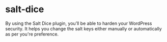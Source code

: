 # salt-dice
By using the Salt Dice plugin, you’ll be able to harden your WordPress security. It helps you change the salt keys either manually or automatically as per you're preference.
